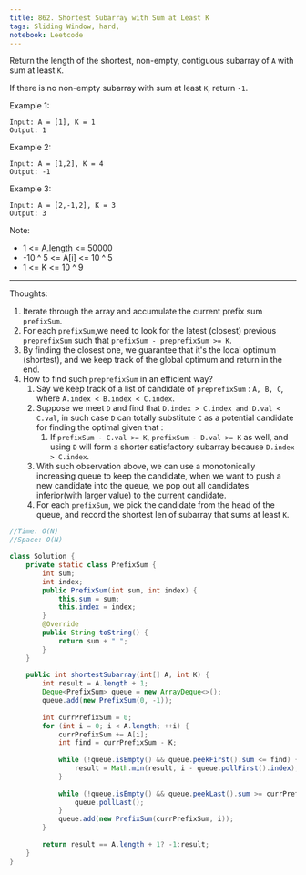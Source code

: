 ```yaml
---
title: 862. Shortest Subarray with Sum at Least K
tags: Sliding Window, hard, 
notebook: Leetcode
---
```


Return the length of the shortest, non-empty, contiguous subarray of `A` with sum at least `K`.

If there is no non-empty subarray with sum at least `K`, return `-1`.

Example 1:
```
Input: A = [1], K = 1
Output: 1
```
Example 2:
```
Input: A = [1,2], K = 4
Output: -1
````
Example 3:
```
Input: A = [2,-1,2], K = 3
Output: 3
```` 

Note:

- 1 <= A.length <= 50000
- -10 ^ 5 <= A[i] <= 10 ^ 5
- 1 <= K <= 10 ^ 9
----------

Thoughts:
1. Iterate through the array and accumulate the current prefix sum `prefixSum`.
2. For each `prefixSum`,we need to look for the latest (closest) previous `preprefixSum` such that `prefixSum - preprefixSum >= K`.
3. By finding the closest one, we guarantee that it's the local optimum (shortest), and we keep track of the global optimum and return in the end.
4. How to find such `preprefixSum` in an efficient way? 
    1. Say we keep track of a list of candidate of `preprefixSum` : `A, B, C`, where `A.index < B.index < C.index`.
    2. Suppose we meet `D` and find that `D.index > C.index and D.val < C.val`, in such case `D` can totally substitute `C` as a potential candidate for finding the optimal given that :
       1. If `prefixSum - C.val >= K`, `prefixSum - D.val >= K` as well, and using `D` will form a shorter satisfactory subarray because `D.index > C.index`. 
    3. With such observation above, we can use a monotonically increasing queue to keep the candidate, when we want to push a new candidate into the queue, we pop out all candidates inferior(with larger value) to the current candidate.
    4. For each `prefixSum`, we pick the candidate from the head of the queue, and record the shortest len of subarray that sums at least `K`.

```Java
//Time: O(N)
//Space: O(N)

class Solution {
    private static class PrefixSum {
        int sum;
        int index;
        public PrefixSum(int sum, int index) {
            this.sum = sum;
            this.index = index;
        }
		@Override
		public String toString() {
			return sum + " ";
		}
    }
    
    public int shortestSubarray(int[] A, int K) {
        int result = A.length + 1;
        Deque<PrefixSum> queue = new ArrayDeque<>();
        queue.add(new PrefixSum(0, -1));
        
        int currPrefixSum = 0;
        for (int i = 0; i < A.length; ++i) {
        	currPrefixSum += A[i];
            int find = currPrefixSum - K;
            
            while (!queue.isEmpty() && queue.peekFirst().sum <= find) {
                result = Math.min(result, i - queue.pollFirst().index);
            }
            
            while (!queue.isEmpty() && queue.peekLast().sum >= currPrefixSum) {
                queue.pollLast();
            }
            queue.add(new PrefixSum(currPrefixSum, i));
        }
        
        return result == A.length + 1? -1:result;
    }
}
```